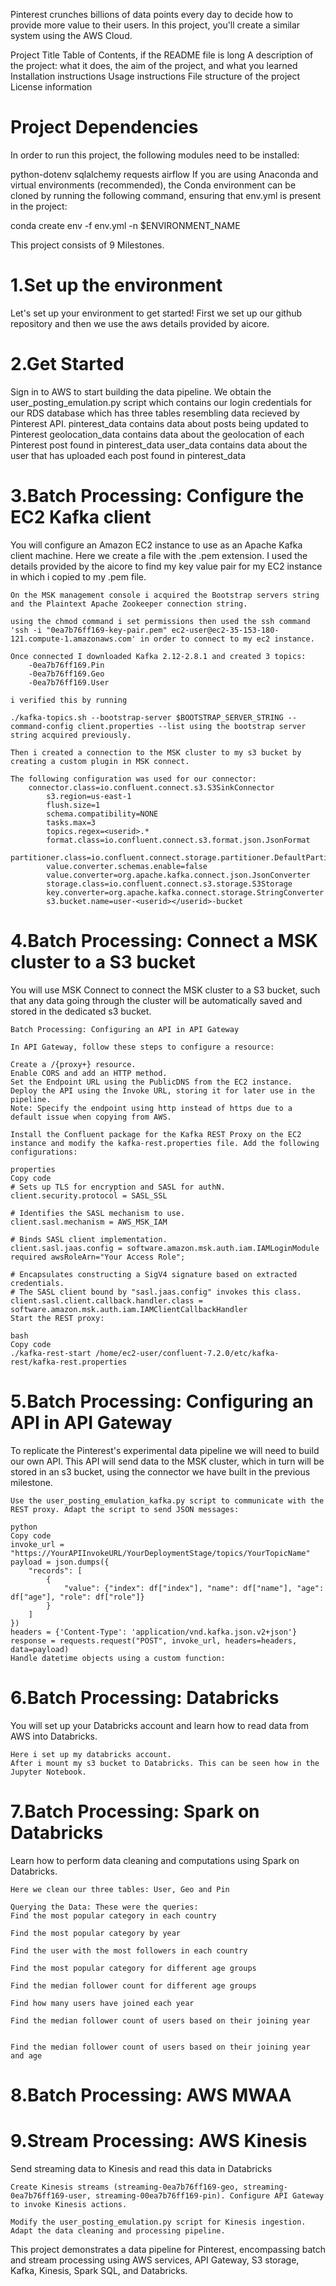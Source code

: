 Pinterest crunches billions of data points every day to decide how to provide more value to their users. In this project, you'll create a similar system using the AWS Cloud.


Project Title
Table of Contents, if the README file is long
A description of the project: what it does, the aim of the project, and what you learned
Installation instructions
Usage instructions
File structure of the project
License information

# Project Dependencies

In order to run this project, the following modules need to be installed:

python-dotenv
sqlalchemy
requests
airflow
If you are using Anaconda and virtual environments (recommended), the Conda environment can be cloned by running the following command, ensuring that env.yml is present in the project:

conda create env -f env.yml -n $ENVIRONMENT_NAME

This project consists of 9 Milestones.

# 1.Set up the environment
Let's set up your environment to get started!
    First we set up our github repository and then we use the aws details provided by aicore.


# 2.Get Started
Sign in to AWS to start building the data pipeline.
    We obtain the user_posting_emulation.py script which contains our login credentials for our RDS database which has three tables resembling data recieved by Pinterest API.
        pinterest_data contains data about posts being updated to Pinterest
        geolocation_data contains data about the geolocation of each Pinterest post found in pinterest_data
        user_data contains data about the user that has uploaded each post found in pinterest_data


# 3.Batch Processing: Configure the EC2 Kafka client
You will configure an Amazon EC2 instance to use as an Apache Kafka client machine.
    Here we create a file with the .pem extension. I used the details provided by the aicore to find my key value pair for my EC2 instance in which i copied to my .pem file.

    On the MSK management console i acquired the Bootstrap servers string and the Plaintext Apache Zookeeper connection string.

    using the chmod command i set permissions then used the ssh command 'ssh -i "0ea7b76ff169-key-pair.pem" ec2-user@ec2-35-153-180-121.compute-1.amazonaws.com' in order to connect to my ec2 instance.

    Once connected I downloaded Kafka 2.12-2.8.1 and created 3 topics:
        -0ea7b76ff169.Pin
        -0ea7b76ff169.Geo
        -0ea7b76ff169.User

    i verified this by running

    ./kafka-topics.sh --bootstrap-server $BOOTSTRAP_SERVER_STRING --command-config client.properties --list using the bootstrap server string acquired previously.

    Then i created a connection to the MSK cluster to my s3 bucket by creating a custom plugin in MSK connect.

    The following configuration was used for our connector:
        connector.class=io.confluent.connect.s3.S3SinkConnector
            s3.region=us-east-1
            flush.size=1
            schema.compatibility=NONE
            tasks.max=3
            topics.regex=<userid>.*
            format.class=io.confluent.connect.s3.format.json.JsonFormat
            partitioner.class=io.confluent.connect.storage.partitioner.DefaultPartitioner
            value.converter.schemas.enable=false
            value.converter=org.apache.kafka.connect.json.JsonConverter
            storage.class=io.confluent.connect.s3.storage.S3Storage
            key.converter=org.apache.kafka.connect.storage.StringConverter
            s3.bucket.name=user-<userid></userid>-bucket



# 4.Batch Processing: Connect a MSK cluster to a S3 bucket
You will use MSK Connect to connect the MSK cluster to a S3 bucket, such that any data going through the cluster will be automatically saved and stored in the dedicated s3 bucket.

    Batch Processing: Configuring an API in API Gateway
    
    In API Gateway, follow these steps to configure a resource:
    
    Create a /{proxy+} resource.
    Enable CORS and add an HTTP method.
    Set the Endpoint URL using the PublicDNS from the EC2 instance.
    Deploy the API using the Invoke URL, storing it for later use in the pipeline.
    Note: Specify the endpoint using http instead of https due to a default issue when copying from AWS.
    
    Install the Confluent package for the Kafka REST Proxy on the EC2 instance and modify the kafka-rest.properties file. Add the following configurations:
    
    properties
    Copy code
    # Sets up TLS for encryption and SASL for authN.
    client.security.protocol = SASL_SSL
    
    # Identifies the SASL mechanism to use.
    client.sasl.mechanism = AWS_MSK_IAM
    
    # Binds SASL client implementation.
    client.sasl.jaas.config = software.amazon.msk.auth.iam.IAMLoginModule required awsRoleArn="Your Access Role";
    
    # Encapsulates constructing a SigV4 signature based on extracted credentials.
    # The SASL client bound by "sasl.jaas.config" invokes this class.
    client.sasl.client.callback.handler.class = software.amazon.msk.auth.iam.IAMClientCallbackHandler
    Start the REST proxy:
    
    bash
    Copy code
    ./kafka-rest-start /home/ec2-user/confluent-7.2.0/etc/kafka-rest/kafka-rest.properties


# 5.Batch Processing: Configuring an API in API Gateway
To replicate the Pinterest's experimental data pipeline we will need to build our own API. This API will send data to the MSK cluster, which in turn will be stored in an s3 bucket, using the connector we have built in the previous milestone.

    Use the user_posting_emulation_kafka.py script to communicate with the REST proxy. Adapt the script to send JSON messages:

    python
    Copy code
    invoke_url = "https://YourAPIInvokeURL/YourDeploymentStage/topics/YourTopicName"
    payload = json.dumps({
        "records": [
            {
                "value": {"index": df["index"], "name": df["name"], "age": df["age"], "role": df["role"]}
            }
        ]
    })
    headers = {'Content-Type': 'application/vnd.kafka.json.v2+json'}
    response = requests.request("POST", invoke_url, headers=headers, data=payload)
    Handle datetime objects using a custom function:


# 6.Batch Processing: Databricks
You will set up your Databricks account and learn how to read data from AWS into Databricks.

    Here i set up my databricks account.
    After i mount my s3 bucket to Databricks. This can be seen how in the Jupyter Notebook.

# 7.Batch Processing: Spark on Databricks
Learn how to perform data cleaning and computations using Spark on Databricks.

    Here we clean our three tables: User, Geo and Pin

    Querying the Data: These were the queries:
    Find the most popular category in each country
    
    Find the most popular category by year
    
    Find the user with the most followers in each country
    
    Find the most popular category for different age groups
    
    Find the median follower count for different age groups
    
    Find how many users have joined each year
    
    Find the median follower count of users based on their joining year
    
    
    Find the median follower count of users based on their joining year and age

# 8.Batch Processing: AWS MWAA


    

# 9.Stream Processing: AWS Kinesis
Send streaming data to Kinesis and read this data in Databricks

    Create Kinesis streams (streaming-0ea7b76ff169-geo, streaming-0ea7b76ff169-user, streaming-00ea7b76ff169-pin). Configure API Gateway to invoke Kinesis actions.
    
    Modify the user_posting_emulation.py script for Kinesis ingestion. Adapt the data cleaning and processing pipeline.
    





This project demonstrates a data pipeline for Pinterest, encompassing batch and stream processing using AWS services, API Gateway, S3 storage, Kafka, Kinesis, Spark SQL, and Databricks.
